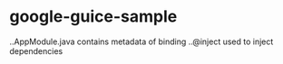 # google-guice-sample
..AppModule.java contains metadata of binding
..@inject used to inject dependencies
